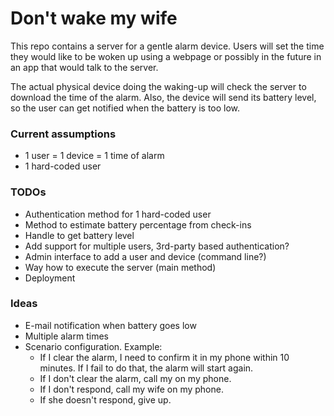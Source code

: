 # Don't wake my wife

This repo contains a server for a gentle alarm device.
Users will set the time they would like to be woken
up using a webpage or possibly in the future in
an app that would talk to the server.

The actual physical device doing the waking-up will
check the server to download the time of the alarm.
Also, the device will send its battery level, so the
user can get notified when the battery is too low.

### Current assumptions

- 1 user = 1 device = 1 time of alarm
- 1 hard-coded user

### TODOs

- Authentication method for 1 hard-coded user  
- Method to estimate battery percentage from check-ins
- Handle to get battery level
- Add support for multiple users, 3rd-party based authentication?
- Admin interface to add a user and device (command line?)
- Way how to execute the server (main method)
- Deployment

### Ideas

- E-mail notification when battery goes low
- Multiple alarm times
- Scenario configuration. Example:
    - If I clear the alarm, I need to confirm it in my
      phone within 10 minutes. If I fail to do that,
      the alarm will start again.
    - If I don't clear the alarm, call my on my phone.  
    - If I don't respond, call my wife on my phone.
    - If she doesn't respond, give up.
    